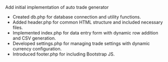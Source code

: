 Add initial implementation of auto trade generator

- Created db.php for database connection and utility functions.
- Added header.php for common HTML structure and included necessary files.
- Implemented index.php for data entry form with dynamic row addition and CSV generation.
- Developed settings.php for managing trade settings with dynamic currency configuration.
- Introduced footer.php for including Bootstrap JS.